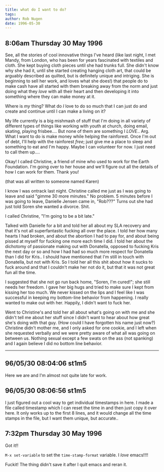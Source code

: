 ```yaml
---
title: what do I want to do?
tags: 
author: Rob Nugen
date: 1996-05-30
---
```


## 8:06am Thursday 30 May 1996

See, all the stories of cool innovative things I've heard (like last night,
I met Mandy, from London, who has been for years fascinated with textiles and
cloth.  She kept buying cloth pieces until she had trunks full.  She didn't
know why she had it, until she started creating hanging cloth art, that could
be arguably described as quilted, but is definitely unique and intriging.
She is beginning to sell her work, and loves what she does!) that people
do to make cash have all started with them breaking away from the norm and 
just doing what they *love* with all their heart and then developing it into
something where they can make money at it.

Where is *my* thing?  What do *I* love to do so much that I can just do and
create and continue until I can make a living on it?

My life currently is a big mishmash of stuff that I'm doing in all variety of
different types of things like working with youth at church, doing email, 
skating, playing frisbee....  But none of them are something I *LOVE*.. Arg.
What I want to do is make money while helping the rainforest.  Once I'm out of
debt, I'll help with the rainforest *free*; just give me a place to sleep and
something to eat and I'm happy.  Maybe I can volunteer for now.  I just need to
call them up....

Okay!   I called Christine, a friend of mine who used to work for the Earth
Foundation.  I'm going over to her house and we'll figure out all the details
of how I can work for them.  Thank you!

(that was all written to someone named Karen)

I know I was ontrack last night.  Christine called me just as I was
going to leave and said "gimme 30 more minutes."  No problem.  5 minutes before
I was going to leave, Danielle Jensen came in, "Rob???"  Turns out she had
just told Soren she wanted a divorce.  Shit.

I called Christine, "I'm going to be a bit late."

Talked with Danielle for a bit and told her all about my SLA recovery and that
it's not all superfantastic fucking all over the place.  I told her how many
hearts I had broken, and about the abortion I had to pay for, and about being
pissed at myself for fucking one more each time I did.  I told her about the
dichotomy of passionate making out with Donatella, opposed to fucking Kris the
next day or so and how I had had so much more respect for Donatella than I 
did for Kris.. I should have mentioned that I'm still in touch with Donatella,
but not with Kris.   So I told her all this shit about how it sucks to fuck
around and that I couldn't make her not do it, but that it was not great fun
all the time.

I suggested that she not go run back home, "Soren, I'm cured!"; she still 
needs her freedom.   I gave her big hugs and tried to make sure I kept from
kissing her too much.  We never kissed on the lips and I feel like I was
successful in keeping my bottom-line behavior from happening.  I really 
wanted to make out with her.   Happily, I didn't want to fuck her.

Went to Christine's and told her all about what's going on with me and she
didn't tell me about her stuff since I didn't want to hear about how great
she's doing with that guy. (How could I have forgotten his name just now?)
Christine didn't mother me, and I only asked for one cookie, and I left
when she requested verbally and we were pretty aware of what all was going
on between us.  Nothing sexual except a few swats on the ass (not spanking)
and I again believe I did no bottom line behavior.

--------------------------------------------------------

## 96/05/30 08:04:06 st1m5

Here we are and I'm almost not quite late for work.

## 96/05/30 08:06:56 st1m5

I just figured out a cool way to get individual timestamps in here.  I made
a file called timestamp which I can reset the time in and then just copy it
over here.  It only works up to the first 8 lines, and it would change all the
time stamps in the file, but I want them unique, but accurate..

## 7:32pm Thursday 30 May 1996

Got it!!

```M-x set-variable``` to set the ```time-stamp-format``` variable.  I *love* emacs!!!!

Fuckit!  The thing didn't save it after I quit emacs and reran it. 
